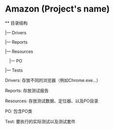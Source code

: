 # Amazon (Project's name)

** 目录结构

|— Drivers

|— Reports

|— Resources

&emsp;|— PO

|— Tests
 
Drivers: 存放不同的浏览器（例如Chrome.exe...）

Reports: 存放测试报告

Resources: 存放测试数据、定位器、以及PO目录

PO: 包含PO类

Test: 要执行的实际测试以及测试套件


